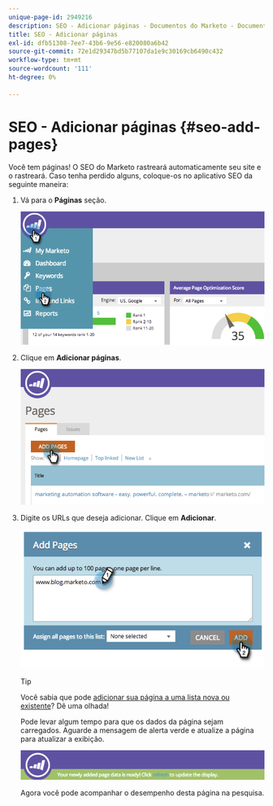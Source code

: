 ```yaml
---
unique-page-id: 2949216
description: SEO - Adicionar páginas - Documentos do Marketo - Documentação do produto
title: SEO - Adicionar páginas
exl-id: dfb51308-7ee7-43b6-9e56-e820080a6b42
source-git-commit: 72e1d29347bd5b77107da1e9c30169cb6490c432
workflow-type: tm+mt
source-wordcount: '111'
ht-degree: 0%

---
```


# SEO - Adicionar páginas {#seo-add-pages}

Você tem páginas! O SEO do Marketo rastreará automaticamente seu site e o rastreará. Caso tenha perdido alguns, coloque-os no aplicativo SEO da seguinte maneira:

1. Vá para o **Páginas** seção.

   ![](assets/image2014-9-18-12-3a55-3a19.png)

1. Clique em **Adicionar páginas**.

   ![](assets/image2014-9-18-12-3a55-3a53.png)

1. Digite os URLs que deseja adicionar. Clique em **Adicionar**.

   ![](assets/image2014-9-18-12-3a56-3a15.png)

   >[!TIP]
   >
   >Você sabia que pode [adicionar sua página a uma lista nova ou existente](/help/marketo/product-docs/additional-apps/seo/understanding-seo/seo-managing-lists.md)? Dê uma olhada!

   Pode levar algum tempo para que os dados da página sejam carregados. Aguarde a mensagem de alerta verde e atualize a página para atualizar a exibição.

   ![](assets/image2014-9-18-12-3a57-3a10.png)

   Agora você pode acompanhar o desempenho desta página na pesquisa.
